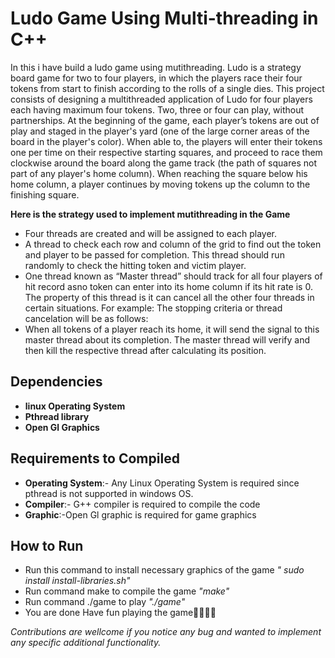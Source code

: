 <h1>Ludo Game Using Multi-threading in C++</h1>
<p>In this i have build a ludo game using mutithreading.
  Ludo is a strategy board game for two to four players, in which the players race their
four tokens from start to finish according to the rolls of a single dies. This project
consists of designing a multithreaded application of Ludo for four players each having
maximum four tokens. Two, three or four can play, without partnerships. At the
beginning of the game, each player’s tokens are out of play and staged in the player's
yard (one of the large corner areas of the board in the player's color). When able to, the
players will enter their tokens one per time on their respective starting squares, and
proceed to race them clockwise around the board along the game track (the path of
squares not part of any player's home column). When reaching the square below his
home column, a player continues by moving tokens up the column to the finishing
square.</p>

<strong>Here is the strategy used to implement mutithreading in the Game</strong>
<ul>
  <li>Four threads are created and will be assigned to each player.</li>
  <li> A thread to check each row and column of the grid to find out the token and player to be passed for completion. This thread should run randomly to check the hitting              token and victim player.</li>
  <li> One thread known as “Master thread” should track for all four players of hit record asno token can enter into its home column if its hit rate is 0. The property of this          thread is it can cancel all the other four threads in certain situations. For example: The stopping criteria or thread cancelation will be as follows: </li>
  <li>When all tokens of a player reach its home, it will send the signal to this master thread about its completion. The master thread will verify and then kill the
      respective thread after calculating its position.</li>  
</ul>
    
<h2>Dependencies</h2>
<ul>
  <li><strong>linux Operating System</strong></li>
  <li><strong>Pthread library</strong></li>
  <li><strong>Open Gl Graphics</strong></li>
</ul>
    
<h2>Requirements to Compiled</h2>
<ul>
  <li><strong>Operating System</strong>:- Any Linux Operating System is required since pthread is not supported in windows OS.</li>
  <li><strong>Compiler</strong>:- G++ compiler is required to compile the code</li>
  <li><strong>Graphic</strong>:-Open Gl graphic is required for game graphics</li>
</ul>
  
<h2>How to Run</h2>
<ul>
  <li>Run this command to install necessary graphics of the game<em> " sudo install install-libraries.sh"</em></li>
  <li>Run command make to compile the game <em>"make"</em></li>
  <li>Run command ./game to play <em>"./game"</em></li>
  <li>You are done Have fun playing the game&#128578;&#128578;&#128578;&#128578;</li>
</ul>
<em>Contributions are wellcome if you notice any bug and wanted to implement any specific additional functionality.</em>
